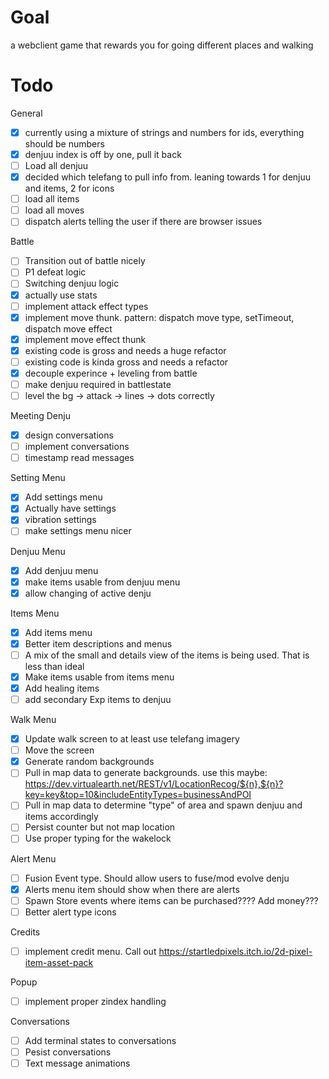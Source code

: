 # Goal

a webclient game that rewards you for going different places and walking

# Todo

General

-   [x] currently using a mixture of strings and numbers for ids, everything should be numbers
-   [x] denjuu index is off by one, pull it back
-   [ ] Load all denjuu
-   [x] decided which telefang to pull info from. leaning towards 1 for denjuu and items, 2 for icons
-   [ ] load all items
-   [ ] load all moves
-   [ ] dispatch alerts telling the user if there are browser issues

Battle

-   [ ] Transition out of battle nicely
-   [ ] P1 defeat logic
-   [ ] Switching denjuu logic
-   [x] actually use stats
-   [ ] implement attack effect types
-   [x] implement move thunk. pattern: dispatch move type, setTimeout, dispatch move effect
-   [x] implement move effect thunk
-   [x] existing code is gross and needs a huge refactor
-   [ ] existing code is kinda gross and needs a refactor
-   [x] decouple experince + leveling from battle
-   [ ] make denjuu required in battlestate
-   [ ] level the bg -> attack -> lines -> dots correctly 

Meeting Denju

-   [x] design conversations
-   [ ] implement conversations
-   [ ] timestamp read messages

Setting Menu

-   [x] Add settings menu
-   [x] Actually have settings
-   [x] vibration settings
-   [ ] make settings menu nicer

Denjuu Menu

-   [x] Add denjuu menu
-   [x] make items usable from denjuu menu
-   [x] allow changing of active denju

Items Menu

-   [x] Add items menu
-   [x] Better item descriptions and menus
-   [ ] A mix of the small and details view of the items is being used. That is less than ideal
-   [x] Make items usable from items menu
-   [x] Add healing items
-   [ ] add secondary Exp items to denjuu

Walk Menu

-   [x] Update walk screen to at least use telefang imagery
-   [ ] Move the screen
-   [x] Generate random backgrounds
-   [ ] Pull in map data to generate backgrounds. use this maybe: https://dev.virtualearth.net/REST/v1/LocationRecog/${n},${n}?key=key&top=10&includeEntityTypes=businessAndPOI
-   [ ] Pull in map data to determine "type" of area and spawn denjuu and items accordingly
-   [ ] Persist counter but not map location
-   [ ] Use proper typing for the wakelock

Alert Menu

-   [ ] Fusion Event type. Should allow users to fuse/mod evolve denju
-   [x] Alerts menu item should show when there are alerts
-   [ ] Spawn Store events where items can be purchased???? Add money???
-   [ ] Better alert type icons

Credits

-   [ ] implement credit menu. Call out https://startledpixels.itch.io/2d-pixel-item-asset-pack

Popup

-   [ ] implement proper zindex handling

Conversations

-   [ ] Add terminal states to conversations
-   [ ] Pesist conversations
-   [ ] Text message animations
